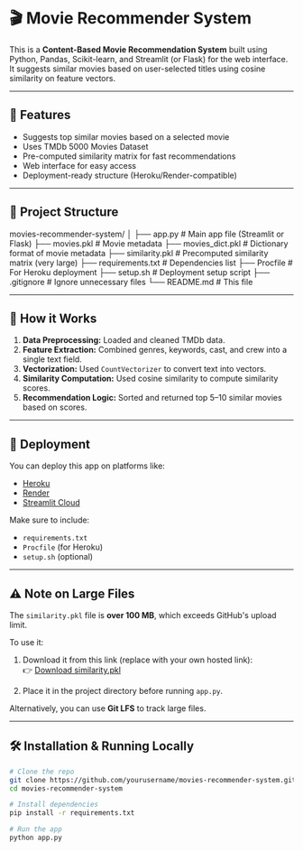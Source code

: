 # 🎬 Movie Recommender System

This is a **Content-Based Movie Recommendation System** built using Python, Pandas, Scikit-learn, and Streamlit (or Flask) for the web interface. It suggests similar movies based on user-selected titles using cosine similarity on feature vectors.

---

## 📌 Features

- Suggests top similar movies based on a selected movie
- Uses TMDb 5000 Movies Dataset
- Pre-computed similarity matrix for fast recommendations
- Web interface for easy access
- Deployment-ready structure (Heroku/Render-compatible)

---

## 📁 Project Structure

movies-recommender-system/
│
├── app.py # Main app file (Streamlit or Flask)
├── movies.pkl # Movie metadata
├── movies_dict.pkl # Dictionary format of movie metadata
├── similarity.pkl # Precomputed similarity matrix (very large)
├── requirements.txt # Dependencies list
├── Procfile # For Heroku deployment
├── setup.sh # Deployment setup script
├── .gitignore # Ignore unnecessary files
└── README.md # This file



---

## 🧠 How it Works

1. **Data Preprocessing:** Loaded and cleaned TMDb data.
2. **Feature Extraction:** Combined genres, keywords, cast, and crew into a single text field.
3. **Vectorization:** Used `CountVectorizer` to convert text into vectors.
4. **Similarity Computation:** Used cosine similarity to compute similarity scores.
5. **Recommendation Logic:** Sorted and returned top 5–10 similar movies based on scores.

---

## 🚀 Deployment

You can deploy this app on platforms like:

- [Heroku](https://www.heroku.com/)
- [Render](https://render.com/)
- [Streamlit Cloud](https://streamlit.io/cloud)

Make sure to include:
- `requirements.txt`
- `Procfile` (for Heroku)
- `setup.sh` (optional)

---

## ⚠️ Note on Large Files

The `similarity.pkl` file is **over 100 MB**, which exceeds GitHub's upload limit.

To use it:

1. Download it from this link (replace with your own hosted link):  
   👉 [Download similarity.pkl](https://drive.google.com/drive/folders/10o4-ZXzSK1_lSCaadch4AayIvj2DLPCp?usp=drive_link)

2. Place it in the project directory before running `app.py`.

Alternatively, you can use **Git LFS** to track large files.

---

## 🛠 Installation & Running Locally

```bash
# Clone the repo
git clone https://github.com/yourusername/movies-recommender-system.git
cd movies-recommender-system

# Install dependencies
pip install -r requirements.txt

# Run the app
python app.py


